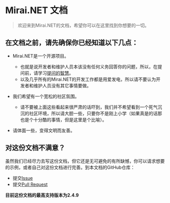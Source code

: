 # Mirai.NET 文档

> 欢迎来到Mirai.NET的文档，希望你可以在这里找到你想要的一切。

## 在文档之前，请先确保你已经知道以下几点：<!-- {docsify-ignore} -->

- Mirai.NET是一个开源项目。
	- 也就是说开发者和维护人员本该没有任何义务回答你的问题，所以，在提问前，请学习[提问的智慧](https://github.com/ryanhanwu/How-To-Ask-Questions-The-Smart-Way/blob/main/README-zh_CN.md)。
	- 以及几乎所有的Mirai.NET的开发工作都是用爱发电，所以请不要认为开发者和维护人员没有其它事情要做。

- 我们希望有一个宽松的社区氛围。
	- 请不要被上面这些看起来很严肃的话吓到，我们并不希望看到一个死气沉沉的社区环境，所以请大胆一些，只要你不是刚上小学（如果真是的话那也是个十分酷的事情，但是这里是个比喻）。

- 请体面一些，变得文明而友善。

## 对这份文档不满意？<!-- {docsify-ignore} -->

虽然我们已经尽力去写这份文档，但它还是无可避免的有所缺憾，你可以请求想要的示例，或者自己对这份文档进行完善。到本文档的GitHub仓库：

- 提交[Issue](https://github.com/SinoAHpx/Mirai.Net.Documents/issues)
- 提交[Pull Request](https://github.com/SinoAHpx/Mirai.Net.Documents/pulls)

**目前这份文档的最高支持版本为2.4.9**